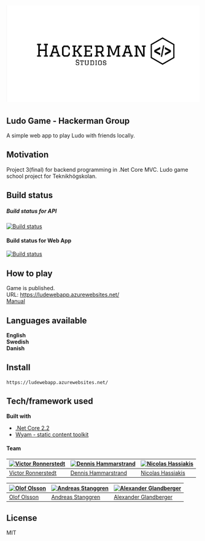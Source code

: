 # ![Hackerman Studios](https://raw.githubusercontent.com/PGBFDH18/project-3-ludo-web-app-hackerman_web_page/Aprove-or-die-2/logo/hackerman2.PNG)

## Ludo Game - Hackerman Group
A simple web app to play Ludo with friends locally.

## Motivation
Project 3(final) for backend programming in .Net Core MVC.
Ludo game school project for Teknikhögskolan.

## 
## Build status
##### Build status for API
[![Build status](https://dev.azure.com/HackermanWebApp/Hackerman_Web_App/_apis/build/status/Api%20build)](https://dev.azure.com/HackermanWebApp/Hackerman_Web_App/_build/latest?definitionId=2)

#### Build status for Web App
[![Build status](https://dev.azure.com/HackermanWebApp/Hackerman_Web_App/_apis/build/status/Web%20App)](https://dev.azure.com/HackermanWebApp/Hackerman_Web_App/_build/latest?definitionId=1)
## How to play
Game is published. <br>
URL: https://ludewebapp.azurewebsites.net/ <br>
[Manual](https://github.com/PGBFDH18/project-3-ludo-web-app-hackerman_web_page/blob/Aprove-or-die-2/docs/Manual.md)

## Languages available
**English <br>
Swedish <br>
Danish**


## Install
```
https://ludewebapp.azurewebsites.net/
```

## Tech/framework used
<b>Built with</b>
- [.Net Core 2.2](https://dotnet.microsoft.com/download/dotnet-core/2.2)
- [Wyam - static content toolkit](https://wyam.io)

#### Team

[![Victor Ronnerstedt](https://github.com/Krypt0r7.png?size=130)](https://github.com/Krypt0r7) | [![Dennis Hammarstrand](https://github.com/dennishammarstrand.png?size=130)](https://github.com/dennishammarstrand) | [![Nicolas Hassiakis](https://github.com/nhassiakis.png?size=130)](https://github.com/nhassiakis)
---|---|---
[Victor Ronnerstedt](https://github.com/Krypt0r7) | [Dennis Hammarstrand](https://github.com/dennishammarstrand) | [Nicolas Hassiakis](https://github.com/nhassiakis)

[![Olof Olsson](https://github.com/olssonolof.png?size=130)](https://github.com/olssonolof) | [![Andreas Stanggren](https://github.com/stanggren.png?size=130)](https://github.com/stanggren) | [![Alexander Glandberger](https://github.com/AlexanderGlandberger.png?size=130)](https://github.com/AlexanderGlandberger)
---|---|---
[Olof Olsson](https://github.com/olssonolof) | [Andreas Stanggren](https://github.com/stanggren) | [Alexander Glandberger](https://github.com/stanggren)

## License

MIT 
